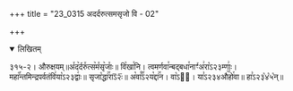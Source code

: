+++
title = "23_0315 अदर्दरुत्समसृजो वि - 02"

+++
<details open><summary>लिखितम्</summary>

३१५-२। औरुक्षयम्॥अ꣤द꣥र्दरु꣤त्स꣥म꣤सृ꣥जाः꣤॥ वि꣡खा꣯नि। त्वमर्णवा꣯न्बद्बधा꣯नाꣳ꣯अ꣢रा꣡ऽ२३म्णाः꣢। महा꣡꣯न्तमिन्द्रपर्वतंवि꣢या꣡ऽ२३द्वाः꣢॥ सृजा꣡द्धा꣢꣯राऽ᳒२ः᳒॥ अ꣡वा꣰꣯ऽ२य꣡द्दा꣢꣯न। वा꣡ऽ२᳐। या꣣ऽ२३४औ꣥꣯हो꣯वा॥ हा꣣ऽ२३꣡४꣡५꣡न्॥
</details>